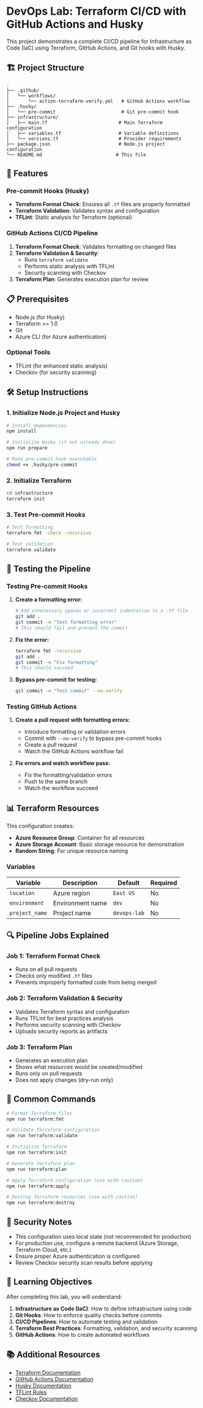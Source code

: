 # DevOps Lab: Terraform CI/CD with GitHub Actions and Husky

This project demonstrates a complete CI/CD pipeline for Infrastructure as Code (IaC) using Terraform, GitHub Actions, and Git hooks with Husky.

## 🏗️ Project Structure

```
.
├── .github/
│   └── workflows/
│       └── action-terraform-verify.yml   # GitHub Actions workflow
├── .husky/
│   └── pre-commit                        # Git pre-commit hook
├── infrastructure/
│   ├── main.tf                          # Main Terraform configuration
│   ├── variables.tf                     # Variable definitions
│   └── versions.tf                      # Provider requirements
├── package.json                         # Node.js project configuration
└── README.md                           # This file
```

## 🚀 Features

### Pre-commit Hooks (Husky)
- **Terraform Format Check**: Ensures all `.tf` files are properly formatted
- **Terraform Validation**: Validates syntax and configuration
- **TFLint**: Static analysis for Terraform (optional)

### GitHub Actions CI/CD Pipeline
1. **Terraform Format Check**: Validates formatting on changed files
2. **Terraform Validation & Security**: 
   - Runs `terraform validate`
   - Performs static analysis with TFLint
   - Security scanning with Checkov
3. **Terraform Plan**: Generates execution plan for review

## 📋 Prerequisites

- Node.js (for Husky)
- Terraform >= 1.0
- Git
- Azure CLI (for Azure authentication)

### Optional Tools
- TFLint (for enhanced static analysis)
- Checkov (for security scanning)

## 🛠️ Setup Instructions

### 1. Initialize Node.js Project and Husky

```bash
# Install dependencies
npm install

# Initialize Husky (if not already done)
npm run prepare

# Make pre-commit hook executable
chmod +x .husky/pre-commit
```

### 2. Initialize Terraform

```bash
cd infrastructure
terraform init
```

### 3. Test Pre-commit Hooks

```bash
# Test formatting
terraform fmt -check -recursive

# Test validation
terraform validate
```

## 🧪 Testing the Pipeline

### Testing Pre-commit Hooks

1. **Create a formatting error:**
   ```bash
   # Add unnecessary spaces or incorrect indentation to a .tf file
   git add .
   git commit -m "Test formatting error"
   # This should fail and prevent the commit
   ```

2. **Fix the error:**
   ```bash
   terraform fmt -recursive
   git add .
   git commit -m "Fix formatting"
   # This should succeed
   ```

3. **Bypass pre-commit for testing:**
   ```bash
   git commit -m "Test commit" --no-verify
   ```

### Testing GitHub Actions

1. **Create a pull request with formatting errors:**
   - Introduce formatting or validation errors
   - Commit with `--no-verify` to bypass pre-commit hooks
   - Create a pull request
   - Watch the GitHub Actions workflow fail

2. **Fix errors and watch workflow pass:**
   - Fix the formatting/validation errors
   - Push to the same branch
   - Watch the workflow succeed

## 📊 Terraform Resources

This configuration creates:

- **Azure Resource Group**: Container for all resources
- **Azure Storage Account**: Basic storage resource for demonstration
- **Random String**: For unique resource naming

### Variables

| Variable | Description | Default | Required |
|----------|-------------|---------|----------|
| `location` | Azure region | `East US` | No |
| `environment` | Environment name | `dev` | No |
| `project_name` | Project name | `devops-lab` | No |

## 🔍 Pipeline Jobs Explained

### Job 1: Terraform Format Check
- Runs on all pull requests
- Checks only modified `.tf` files
- Prevents improperly formatted code from being merged

### Job 2: Terraform Validation & Security
- Validates Terraform syntax and configuration
- Runs TFLint for best practices analysis
- Performs security scanning with Checkov
- Uploads security reports as artifacts

### Job 3: Terraform Plan
- Generates an execution plan
- Shows what resources would be created/modified
- Runs only on pull requests
- Does not apply changes (dry-run only)

## 🔧 Common Commands

```bash
# Format Terraform files
npm run terraform:fmt

# Validate Terraform configuration
npm run terraform:validate

# Initialize Terraform
npm run terraform:init

# Generate Terraform plan
npm run terraform:plan

# Apply Terraform configuration (use with caution)
npm run terraform:apply

# Destroy Terraform resources (use with caution)
npm run terraform:destroy
```

## 🚨 Security Notes

- This configuration uses local state (not recommended for production)
- For production use, configure a remote backend (Azure Storage, Terraform Cloud, etc.)
- Ensure proper Azure authentication is configured
- Review Checkov security scan results before applying

## 🎯 Learning Objectives

After completing this lab, you will understand:

1. **Infrastructure as Code (IaC)**: How to define infrastructure using code
2. **Git Hooks**: How to enforce quality checks before commits
3. **CI/CD Pipelines**: How to automate testing and validation
4. **Terraform Best Practices**: Formatting, validation, and security scanning
5. **GitHub Actions**: How to create automated workflows

## 📚 Additional Resources

- [Terraform Documentation](https://developer.hashicorp.com/terraform/docs)
- [GitHub Actions Documentation](https://docs.github.com/en/actions)
- [Husky Documentation](https://typicode.github.io/husky/)
- [TFLint Rules](https://github.com/terraform-linters/tflint/tree/master/docs/rules)
- [Checkov Documentation](https://www.checkov.io/)